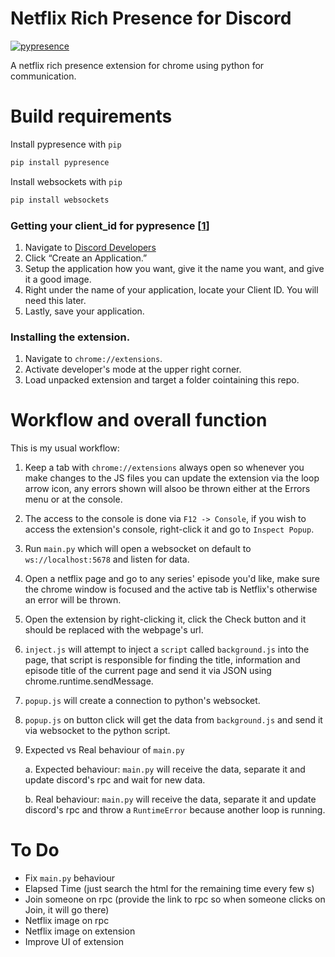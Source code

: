 # Netflix Rich Presence for Discord
[![pypresence](https://img.shields.io/badge/using-pypresence-00bb88.svg?style=for-the-badge&logo=discord&logoWidth=20)](https://github.com/qwertyquerty/pypresence)

A netflix rich presence extension for chrome using python for communication.

# Build requirements
Install pypresence with `pip`

```python
pip install pypresence
```

Install websockets with `pip`

```python
pip install websockets
```

### Getting your client_id for pypresence [[1](https://qwertyquerty.github.io/pypresence/html/info/quickstart.html)]
1. Navigate to [Discord Developers](https://discordapp.com/developers/)
2. Click “Create an Application.”
3. Setup the application how you want, give it the name you want, and give it a good image.
4. Right under the name of your application, locate your Client ID. You will need this later.
5. Lastly, save your application.

### Installing the extension.
1. Navigate to `chrome://extensions`.
2. Activate developer's mode at the upper right corner.
3. Load unpacked extension and target a folder cointaining this repo.

# Workflow and overall function
This is my usual workflow:

1. Keep a tab with `chrome://extensions` always open so whenever you make changes to the JS files you can update the extension via the loop arrow icon, any errors shown will alsoo be thrown either at the Errors menu or at the console.
2. The access to the console is done via `F12 -> Console`, if you wish to access the extension's console, right-click it and go to `Inspect Popup`.
3. Run `main.py` which will open a websocket on default to `ws://localhost:5678` and listen for data.
4. Open a netflix page and go to any series' episode you'd like, make sure the chrome window is focused and the active tab is Netflix's otherwise an error will be thrown.
5. Open the extension by right-clicking it, click the Check button and it should be replaced with the webpage's url.
6. `inject.js` will attempt to inject a `script` called `background.js` into the page, that script is responsible for finding the title, information and episode title of the current page and send it via JSON using chrome.runtime.sendMessage.
7. `popup.js` will create a connection to python's websocket.
8. `popup.js` on button click will get the data from `background.js` and send it via websocket to the python script.
9. Expected vs Real behaviour of `main.py` 
  
    a. Expected behaviour: `main.py` will receive the data, separate it and update discord's rpc and wait for new data.
    
    b. Real behaviour: `main.py` will receive the data, separate it and update discord's rpc and throw a `RuntimeError` because another loop is running.
    
 # To Do
 - Fix `main.py` behaviour
 - Elapsed Time (just search the html for the remaining time every few s)
 - Join someone on rpc (provide the link to rpc so when someone clicks on Join, it will go there)
 - Netflix image on rpc
 - Netflix image on extension
 - Improve UI of extension
